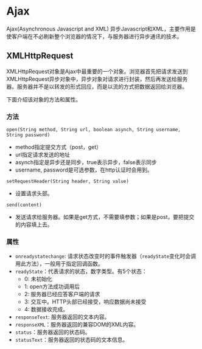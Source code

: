 # Ajax
Ajax(Asynchronous Javascript and XML) 异步Javascript和XML，主要作用是使客户端在不必刷新整个浏览器的情况下，与服务器进行异步通讯的技术。

## XMLHttpRequest
XMLHttpRequest对象是Ajax中最重要的一个对象。浏览器首先把请求发送到XMLHttpRequest异步对象中，异步对象对请求进行封装，然后再发送给服务器。服务器并不是以转发的形式回应，而是以流的方式把数据返回给浏览器。

下面介绍该对象的方法和属性。
### 方法
`open(String method, String url, boolean asynch, String username, String password)`
* method指定提交方式（post，get）
* url指定请求发送的地址
* asynch指定是异步还是同步，true表示异步，false表示同步
* username, password是可选参数，在http认证时会用到。

`setRequestHeader(String header, String value)`
* 设置请求头部。

`send(content)`
* 发送请求给服务器。如果是get方式，不需要填参数；如果是post，要把提交的内容填上去。

### 属性
* `onreadystatechange`: 请求状态改变时的事件触发器（`readyState`变化时会调用此方法），一般用于指定回调函数。
* `readyState`：代表请求的状态，数字类型。有5个状态：
    * 0: 未初始化
    * 1: open方法成功调用后
    * 2: 服务器已经应答客户端的请求
    * 3: 交互中。HTTP头部已经接受，响应数据尚未接受
    * 4: 数据接收完成。
* `responseText`: 服务器返回的文本内容。
* `responseXML`：服务器返回的兼容DOM的XML内容。
* `status`：服务器返回的状态码。
* `statusText`：服务器返回的状态码的文本信息。